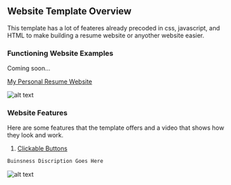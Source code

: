## Website Template Overview

This template has a lot of feateres already precoded in css, javascript, and HTML to make building a resume website or anyother website easier. 

### Functioning Website Examples
Coming soon...

[My Personal Resume Website](https://)

![alt text](https://c.tenor.com/0bN9L54PMmsAAAAC/coming-soon-see-it-soon.gif)

### Website Features
Here are some features that the template offers and a video that shows how they look and work.
1. [Clickable Buttons](https://www.youtube.com/watch?v=yx_OAF2HWko)
```markdown
Buinsness Discription Goes Here
```
![alt text](https://asota.files.wordpress.com/2012/10/bug-word.jpg)
